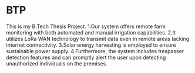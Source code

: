 # BTP
 This is my B.Tech Thesis Project.
1.Our system offers remote farm monitoring with both automated and manual irrigation capabilities. 
2.It utilizes LoRa WAN technology to transmit data even in remote areas lacking internet connectivity. 
3.Solar energy harvesting is employed to ensure sustainable power supply.
4.Furthermore, the system includes trespasser detection features and can promptly alert the user upon detecting unauthorized individuals on the premises.

